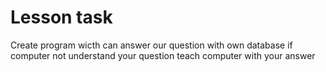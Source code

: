 # Lesson task
Create program wicth can answer our question with own database
if computer not understand your question teach computer with your answer
